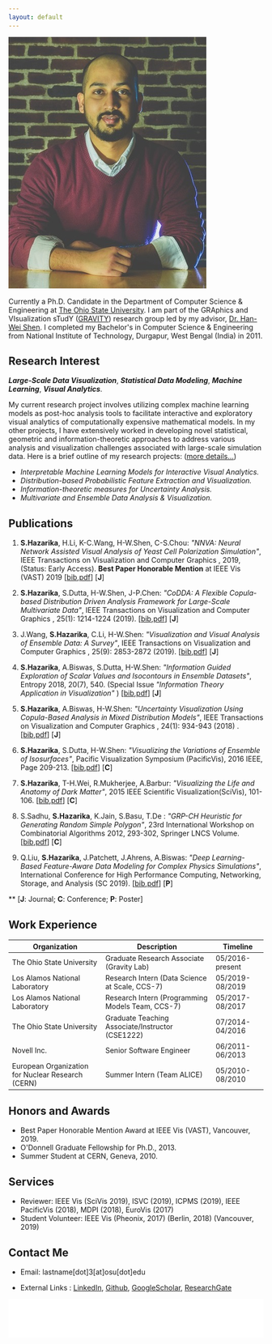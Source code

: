 ```yaml
---
layout: default
---
```



<img class="profile-picture" src="images/profile/SHP_0438_lowres.jpg">

Currently a Ph.D. Candidate in the Department of Computer Science & Engineering at [The Ohio State University](https://cse.osu.edu/). I am part of the GRAphics and VIsualization sTudY ([GRAVITY](http://web.cse.ohio-state.edu/~shen.94/hwshen/Research.html)) research group led by my advisor, [Dr. Han-Wei Shen](http://web.cse.ohio-state.edu/~shen.94/hwshen/Welcome.html). I completed my Bachelor's in Computer Science & Engineering from National Institute of Technology, Durgapur, West Bengal (India) in 2011.


## Research Interest

<i><b>Large-Scale Data Visualization</b></i>, <i><b>Statistical Data Modeling</b></i>, <i><b>Machine Learning</b></i>, <i><b>Visual Analytics</b></i>.

My current research project involves utilizing complex machine learning models as post-hoc analysis tools to facilitate interactive and exploratory visual analytics of computationally expensive mathematical models. In my other projects, I have extensively worked in developing novel statistical, geometric and information-theoretic approaches to address various analysis and visualization challenges associated with large-scale simulation data. Here is a brief outline of my research projects: ([more details...](/research))
  

<!-- My area of interest, broadly speaking, is in the field of Computer Graphics research. More specifically, Scientific Visualization, Real-Time Rendering and Big Data Visual Analytic. My current research projects involve developing Statistical and Geometric approaches to solve the problems of data analysis and visualization in large-scale scientific datasets.  -->



* <i>Interpretable Machine Learning Models for Interactive Visual Analytics. </i>
* <i>Distribution-based Probabilistic Feature Extraction and Visualization.</i>
* <i>Information-theoretic measures for Uncertainty Analysis.</i>
* <i>Multivariate and Ensemble Data Analysis & Visualization.</i>



## Publications

1. <b>S.Hazarika</b>, H.Li, K-C.Wang, H-W.Shen, C-S.Chou: <i>"NNVA: Neural Network Assisted Visual Analysis of Yeast Cell Polarization Simulation"</i>, IEEE Transactions on Visualization and Computer Graphics , 2019, (Status: Early Access). <b>Best Paper Honorable Mention</b> at IEEE Vis (VAST) 2019 [[bib](bibtex/nnva.bib),[pdf](papers/nnva-2020.pdf)] [<b>J</b>]

2. <b>S.Hazarika</b>, S.Dutta, H-W.Shen, J-P.Chen: <i>"CoDDA: A Flexible Copula-based Distribution Driven Analysis Framework for Large-Scale Multivariate Data"</i>, IEEE Transactions on Visualization and Computer Graphics , 25(1): 1214-1224 (2019). [[bib](bibtex/codda.bib),[pdf](papers/codda-2019.pdf)] [<b>J</b>]

3. J.Wang, <b>S.Hazarika</b>, C.Li, H-W.Shen: <i>"Visualization and Visual Analysis of Ensemble Data: A Survey"</i>, IEEE Transactions on Visualization and Computer Graphics , 25(9): 2853-2872 (2019). [[bib](bibtex/ens_survey.bib),[pdf](papers/ens_survey-2019.pdf)] [<b>J</b>]

4. <b>S.Hazarika</b>, A.Biswas, S.Dutta, H-W.Shen: <i>"Information Guided Exploration of Scalar Values and Isocontours in Ensemble Datasets"</i>, Entropy 2018, 20(7), 540. (Special Issue <i>"Information Theory Application in Visualization" </i>) [[bib](bibtex/entropy.bib),[pdf](papers/entropy-2018.pdf)] [<b>J</b>]

5. <b>S.Hazarika</b>, A.Biswas, H-W.Shen: <i>"Uncertainty Visualization Using Copula-Based Analysis in Mixed Distribution Models"</i>, IEEE Transactions on Visualization and Computer Graphics , 24(1): 934-943 (2018) . [[bib](bibtex/copula.bib),[pdf](papers/copula-2018.pdf)] [<b>J</b>]

6. <b>S.Hazarika</b>, S.Dutta, H-W.Shen: <i>"Visualizing the Variations of Ensemble of Isosurfaces"</i>, Pacific Visualization Symposium (PacificVis), 2016 IEEE, Page 209-213. [[bib](bibtex/isosurface_var.bib),[pdf]()] [<b>C</b>]

7. <b>S.Hazarika</b>, T-H.Wei, R.Mukherjee, A.Barbur: <i>"Visualizing the Life and Anatomy of Dark Matter"</i>, 2015 IEEE Scientific Visualization(SciVis), 101-106. [[bib](bibtex/darkmatter.bib),[pdf]()] [<b>C</b>]

8. S.Sadhu, <b>S.Hazarika</b>, K.Jain, S.Basu, T.De : <i>"GRP-CH Heuristic for Generating Random Simple Polygon"</i>, 23rd International Workshop on Combinatorial Algorithms 2012, 293-302, Springer LNCS Volume. [[bib](grp_ch.bib),[pdf](papers/GRP_CH-2012.pdf)] [<b>C</b>]

9. Q.Liu, <b>S.Hazarika</b>, J.Patchett, J.Ahrens, A.Biswas: <i>"Deep Learning-Based Feature-Aware Data Modeling for Complex Physics Simulations"</i>, International Conference for High Performance Computing, Networking, Storage, and Analysis (SC 2019). [[bib](),[pdf]()] [<b>P</b>]

** [<b>J</b>: Journal; <b>C</b>: Conference; <b>P</b>: Poster]


## Work Experience


Organization | Description | Timeline
-------|-------------|-----------
The Ohio State University | Graduate Research Associate (Gravity Lab)  | 05/2016-present
Los Alamos National Laboratory | Research Intern (Data Science at Scale, CCS-7)  | 05/2019-08/2019
Los Alamos National Laboratory | Research Intern (Programming Models Team, CCS-7)  | 05/2017-08/2017
The Ohio State University | Graduate Teaching Associate/Instructor (CSE1222)  | 07/2014-04/2016
Novell Inc. | Senior Software Engineer | 06/2011-06/2013
European Organization for Nuclear Research (CERN) | Summer Intern (Team ALICE) | 05/2010-08/2010


## Honors and Awards

* Best Paper Honorable Mention Award at IEEE Vis (VAST), Vancouver, 2019.
* O'Donnell Graduate Fellowship for  Ph.D., 2013.
* Summer Student at CERN, Geneva, 2010.

## Services

* Reviewer: IEEE Vis (SciVis 2019), ISVC (2019), ICPMS (2019), IEEE PacificVis (2018), MDPI (2018), EuroVis (2017)  
* Student Volunteer: IEEE Vis (Pheonix, 2017) (Berlin, 2018) (Vancouver, 2019)

## Contact Me


* Email: lastname[dot]3[at]osu[dot]edu

* External Links : [LinkedIn](https://www.linkedin.com/in/subhashis-hazarika-65812723), [Github](https://github.com/subhashis), [GoogleScholar](https://scholar.google.com/citations?user=YBrmjxgAAAAJ&hl=en), [ResearchGate](https://www.researchgate.net/profile/Subhashis_Hazarika)



<img class="halo-image" src="images/whitefooter.png">
